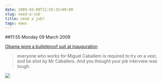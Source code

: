 ```yaml
---
date: 2009-03-09T11:55:31+09:00
slug: need-a-job
title: need a job?
tags: news
---
```


##11:55 Monday 09 March 2009

[Obama wore a bulletproof suit at inauguration](http://www.smh.com.au/action/printArticle?id=405578)  


> everyone who works for Miguel Caballero is required to try on a vest, and be shot by Mr Caballero. And you thought your job interview was tough. 

  
  


![](http://img.zemanta.com/pixy.gif?x-id=8695807c-1e65-4098-b3a5-776e918703e8)

